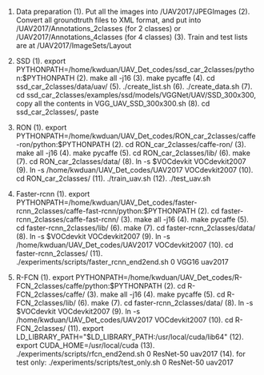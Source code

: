 1. Data preparation
  (1). Put all the images into /UAV2017/JPEGImages
  (2). Convert all groundtruth files to XML format, and put into /UAV2017/Annotations_2classes (for 2 classes) or /UAV2017/Annotations_4classes (for 4 classes)
  (3). Train and test lists are at /UAV2017/ImageSets/Layout

2. SSD
   (1). export PYTHONPATH=/home/kwduan/UAV_Det_codes/ssd_car_2classes/python:$PYTHONPATH
   (2). make all -j16
   (3). make pycaffe
   (4). cd ssd_car_2classes/data/uav/
   (5). ./create_list.sh
   (6). ./create_data.sh
   (7). cd ssd_car_2classes/examples/ssd/models/VGGNet/UAV/SSD_300x300, copy all the contents in VGG_UAV_SSD_300x300.sh
   (8). cd ssd_car_2classes/, paste

3. RON
   (1). export PYTHONPATH=/home/kwduan/UAV_Det_codes/RON_car_2classes/caffe-ron/python:$PYTHONPATH
   (2). cd RON_car_2classes/caffe-ron/
   (3). make all -j16
   (4). make pycaffe
   (5). cd RON_car_2classes/lib/
   (6). make
   (7). cd RON_car_2classes/data/
   (8). ln -s $VOCdevkit VOCdevkit2007
   (9). ln -s /home/kwduan/UAV_Det_codes/UAV2017 VOCdevkit2007
   (10). cd RON_car_2classes/
   (11). ./train_uav.sh
   (12). ./test_uav.sh

4. Faster-rcnn
   (1). export PYTHONPATH=/home/kwduan/UAV_Det_codes/faster-rcnn_2classes/caffe-fast-rcnn/python:$PYTHONPATH
   (2). cd faster-rcnn_2classes/caffe-fast-rcnn/
   (3). make all -j16
   (4). make pycaffe
   (5). cd faster-rcnn_2classes/lib/
   (6). make
   (7). cd faster-rcnn_2classes/data/
   (8). ln -s $VOCdevkit VOCdevkit2007
   (9). ln -s /home/kwduan/UAV_Det_codes/UAV2017 VOCdevkit2007
   (10). cd faster-rcnn_2classes/
   (11). ./experiments/scripts/faster_rcnn_end2end.sh 0 VGG16 uav2017

5. R-FCN
   (1). export PYTHONPATH=/home/kwduan/UAV_Det_codes/R-FCN_2classes/caffe/python:$PYTHONPATH
   (2). cd R-FCN_2classes/caffe/
   (3). make all -j16
   (4). make pycaffe
   (5). cd R-FCN_2classes/lib/
   (6). make
   (7). cd faster-rcnn_2classes/data/
   (8). ln -s $VOCdevkit VOCdevkit2007
   (9). ln -s /home/kwduan/UAV_Det_codes/UAV2017 VOCdevkit2007
   (10). cd R-FCN_2classes/
   (11). export LD_LIBRARY_PATH="$LD_LIBRARY_PATH:/usr/local/cuda/lib64"
   (12). export CUDA_HOME=/usr/local/cuda
   (13). ./experiments/scripts/rfcn_end2end.sh 0 ResNet-50 uav2017
   (14). for test only: ./experiments/scripts/test_only.sh 0 ResNet-50 uav2017


